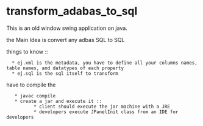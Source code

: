 # transform_adabas_to_sql

This is an old window swing application on java. 

the Main Idea is convert any adbas SQL to SQL

things to know :: 

      * ej.xml is the metadata, you have to define all your columns names, table names, and datatypes of each property
      * ej.sql is the sql itself to transform 
      
     
     
have to compile the 
  
       * javac compile 
       * create a jar and execute it ::
              * client should execute the jar machine with a JRE
              * developers execute JPanelInit class from an IDE for developers 
       
       
